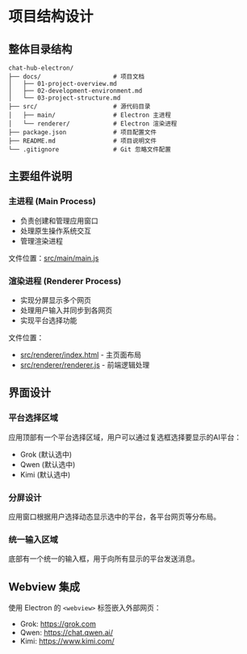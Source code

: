 # 项目结构设计

## 整体目录结构

```
chat-hub-electron/
├── docs/                    # 项目文档
│   ├── 01-project-overview.md
│   ├── 02-development-environment.md
│   └── 03-project-structure.md
├── src/                     # 源代码目录
│   ├── main/                # Electron 主进程
│   └── renderer/            # Electron 渲染进程
├── package.json             # 项目配置文件
├── README.md                # 项目说明文件
└── .gitignore               # Git 忽略文件配置
```

## 主要组件说明

### 主进程 (Main Process)
- 负责创建和管理应用窗口
- 处理原生操作系统交互
- 管理渲染进程

文件位置：[src/main/main.js](../src/main/main.js)

### 渲染进程 (Renderer Process)
- 实现分屏显示多个网页
- 处理用户输入并同步到各网页
- 实现平台选择功能

文件位置：
- [src/renderer/index.html](../src/renderer/index.html) - 主页面布局
- [src/renderer/renderer.js](../src/renderer/renderer.js) - 前端逻辑处理

## 界面设计

### 平台选择区域
应用顶部有一个平台选择区域，用户可以通过复选框选择要显示的AI平台：
- Grok (默认选中)
- Qwen (默认选中)
- Kimi (默认选中)

### 分屏设计
应用窗口根据用户选择动态显示选中的平台，各平台网页等分布局。

### 统一输入区域
底部有一个统一的输入框，用于向所有显示的平台发送消息。

## Webview 集成

使用 Electron 的 `<webview>` 标签嵌入外部网页：
- Grok: https://grok.com
- Qwen: https://chat.qwen.ai/
- Kimi: https://www.kimi.com/